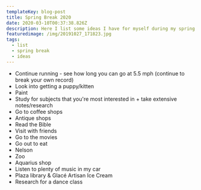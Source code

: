 ```yaml
---
templateKey: blog-post
title: Spring Break 2020
date: 2020-03-10T00:37:38.826Z
description: Here I list some ideas I have for myself during my spring break
featuredimage: /img/20191027_171823.jpg
tags:
  - list
  - spring break
  - ideas
---
```

* Continue running - see how long you can go at 5.5 mph (continue to break your own record)
* Look into getting a puppy/kitten
* Paint
* Study for subjects that you're most interested in + take extensive notes/research
* Go to coffee shops
* Antique shops
* Read the Bible
* Visit with friends
* Go to the movies
* Go out to eat
* Nelson
* Zoo
* Aquarius shop
* Listen to plenty of music in my car
* Plaza library & Glacé Artisan Ice Cream
* Research for a dance class
